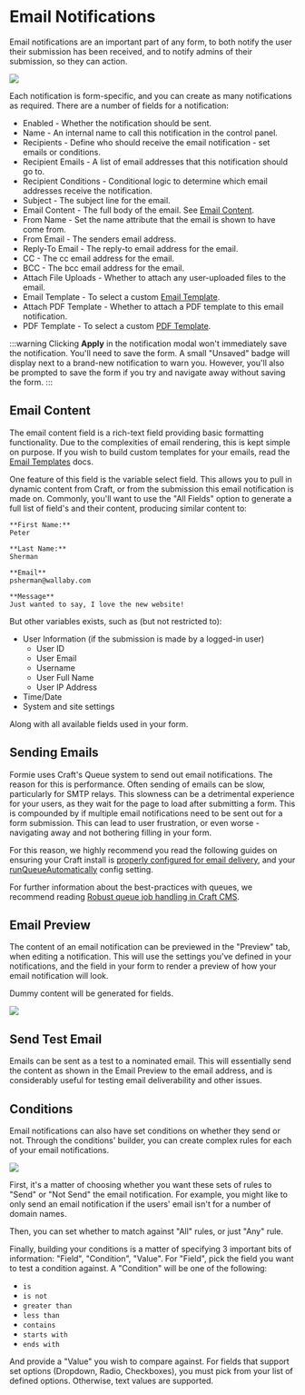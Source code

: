 # Email Notifications
Email notifications are an important part of any form, to both notify the user their submission has been received, and to notify admins of their submission, so they can action.

<img src="https://verbb.io/uploads/plugins/formie/formie-email-notification.png" />

Each notification is form-specific, and you can create as many notifications as required. There are a number of fields for a notification:

- Enabled - Whether the notification should be sent.
- Name - An internal name to call this notification in the control panel.
- Recipients - Define who should receive the email notification - set emails or conditions.
- Recipient Emails - A list of email addresses that this notification should go to.
- Recipient Conditions - Conditional logic to determine which email addresses receive the notification.
- Subject - The subject line for the email.
- Email Content - The full body of the email. See [Email Content](#email-content).
- From Name - Set the name attribute that the email is shown to have come from.
- From Email - The senders email address.
- Reply-To Email - The reply-to email address for the email.
- CC - The cc email address for the email.
- BCC - The bcc email address for the email.
- Attach File Uploads - Whether to attach any user-uploaded files to the email.
- Email Template - To select a custom [Email Template](docs:feature-tour/email-templates).
- Attach PDF Template - Whether to attach a PDF template to this email notification.
- PDF Template - To select a custom [PDF Template](docs:template-guides/pdf-templates).


:::warning
Clicking **Apply** in the notification modal won't immediately save the notification. You'll need to save the form. A small "Unsaved" badge will display next to a brand-new notification to warn you. However, you'll also be prompted to save the form if you try and navigate away without saving the form.
:::

## Email Content
The email content field is a rich-text field providing basic formatting functionality. Due to the complexities of email rendering, this is kept simple on purpose. If you wish to build custom templates for your emails, read the [Email Templates](docs:template-guides/email-templates) docs.

One feature of this field is the variable select field. This allows you to pull in dynamic content from Craft, or from the submission this email notification is made on. Commonly, you'll want to use the "All Fields" option to generate a full list of field's and their content, producing similar content to:

```
**First Name:**
Peter

**Last Name:**
Sherman

**Email**
psherman@wallaby.com

**Message**
Just wanted to say, I love the new website!
```

But other variables exists, such as (but not restricted to):

- User Information (if the submission is made by a logged-in user)
    - User ID
    - User Email
    - Username
    - User Full Name
    - User IP Address
- Time/Date
- System and site settings

Along with all available fields used in your form.

## Sending Emails
Formie uses Craft's Queue system to send out email notifications. The reason for this is performance. Often sending of emails can be slow, particularly for SMTP relays. This slowness can be a detrimental experience for your users, as they wait for the page to load after submitting a form. This is compounded by if multiple email notifications need to be sent out for a form submission. This can lead to user frustration, or even worse - navigating away and not bothering filling in your form.

For this reason, we highly recommend you read the following guides on ensuring your Craft install is [properly configured for email delivery](https://craftcms.com/guides/why-doesnt-craft-send-emails#setting-up-email), and your [runQueueAutomatically](https://docs.craftcms.com/v3/config/config-settings.html#runqueueautomatically) config setting.

For further information about the best-practices with queues, we recommend reading [Robust queue job handling in Craft CMS](https://nystudio107.com/blog/robust-queue-job-handling-in-craft-cms).

## Email Preview
The content of an email notification can be previewed in the "Preview" tab, when editing a notification. This will use the settings you've defined in your notifications, and the field in your form to render a preview of how your email notification will look.

Dummy content will be generated for fields.

<img src="https://verbb.io/uploads/plugins/formie/formie-email-preview.png" />

## Send Test Email
Emails can be sent as a test to a nominated email. This will essentially send the content as shown in the Email Preview to the email address, and is considerably useful for testing email deliverability and other issues.

## Conditions
Email notifications can also have set conditions on whether they send or not. Through the conditions' builder, you can create complex rules for each of your email notifications.

<img src="https://verbb.io/uploads/plugins/formie/formie-notification-conditions.png" />

First, it's a matter of choosing whether you want these sets of rules to "Send" or "Not Send" the email notification. For example, you might like to only send an email notification if the users' email isn't for a number of domain names.

Then, you can set whether to match against "All" rules, or just "Any" rule.

Finally, building your conditions is a matter of specifying 3 important bits of information: "Field", "Condition", "Value". For "Field", pick the field you want to test a condition against. A "Condition" will be one of the following:

- `is`
- `is not`
- `greater than`
- `less than`
- `contains`
- `starts with`
- `ends with`

And provide a "Value" you wish to compare against. For fields that support set options (Dropdown, Radio, Checkboxes), you must pick from your list of defined options. Otherwise, text values are supported.
